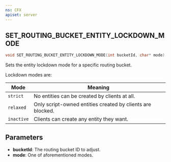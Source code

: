 ```yaml
---
ns: CFX
apiset: server
---
```

## SET_ROUTING_BUCKET_ENTITY_LOCKDOWN_MODE

```c
void SET_ROUTING_BUCKET_ENTITY_LOCKDOWN_MODE(int bucketId, char* mode);
```

Sets the entity lockdown mode for a specific routing bucket.

Lockdown modes are:

| Mode       | Meaning                                                    |
| ---------- | ---------------------------------------------------------- |
| `strict`   | No entities can be created by clients at all.              |
| `relaxed`  | Only script-owned entities created by clients are blocked. |
| `inactive` | Clients can create any entity they want.                   |

## Parameters
* **bucketId**: The routing bucket ID to adjust.
* **mode**: One of aforementioned modes.


